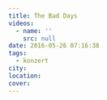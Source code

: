 ```yaml
---
title: The Bad Days
videos:
  - name: ''
    src: null
date: 2016-05-26 07:16:38
tags:
  - konzert
city:
location:
cover:
---
```

